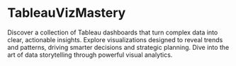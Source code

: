 # TableauVizMastery
Discover a collection of Tableau dashboards that turn complex data into clear, actionable insights. Explore visualizations designed to reveal trends and patterns, driving smarter decisions and strategic planning. Dive into the art of data storytelling through powerful visual analytics.

